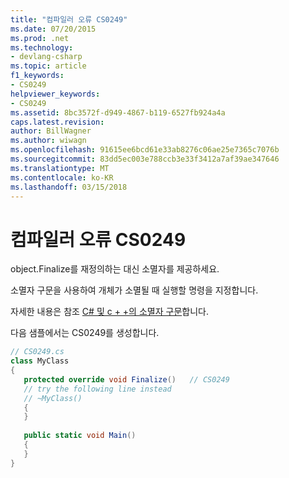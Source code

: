 ```yaml
---
title: "컴파일러 오류 CS0249"
ms.date: 07/20/2015
ms.prod: .net
ms.technology:
- devlang-csharp
ms.topic: article
f1_keywords:
- CS0249
helpviewer_keywords:
- CS0249
ms.assetid: 8bc3572f-d949-4867-b119-6527fb924a4a
caps.latest.revision: 
author: BillWagner
ms.author: wiwagn
ms.openlocfilehash: 91615ee6bcd61e33ab8276c06ae25e7365c7076b
ms.sourcegitcommit: 83dd5ec003e788ccb3e33f3412a7af39ae347646
ms.translationtype: MT
ms.contentlocale: ko-KR
ms.lasthandoff: 03/15/2018
---
```

# <a name="compiler-error-cs0249"></a>컴파일러 오류 CS0249
object.Finalize를 재정의하는 대신 소멸자를 제공하세요.  
  
 소멸자 구문을 사용하여 개체가 소멸될 때 실행할 명령을 지정합니다.  
  
 자세한 내용은 참조 [C# 및 c + +의 소멸자 구문](http://msdn.microsoft.com/library/d7901491-7e89-4b6f-8270-0635aa6581b5)합니다.  
  
 다음 샘플에서는 CS0249를 생성합니다.  
  
```csharp  
// CS0249.cs  
class MyClass  
{  
   protected override void Finalize()   // CS0249  
   // try the following line instead  
   // ~MyClass()  
   {  
   }  
  
   public static void Main()  
   {  
   }  
}  
```

